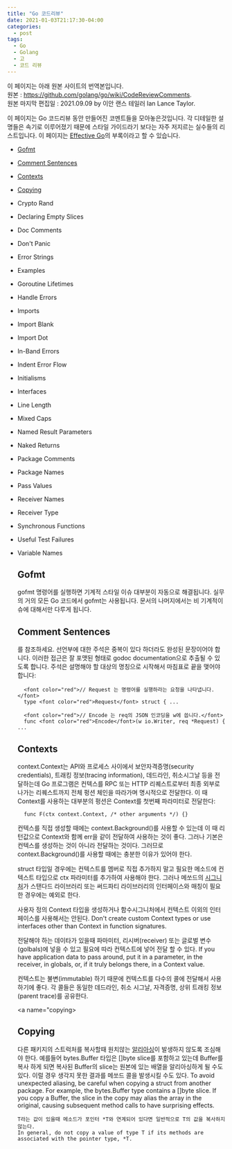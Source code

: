 ```yaml
---
title: "Go 코드리뷰"
date: 2021-01-03T21:17:30-04:00
categories:
  - post
tags:
  - Go
  - Golang
  - 고
  - 코드 리뷰
---
```


  이 페이지는 아래 원본 사이트의 번역본입니다.  
    원본 : https://github.com/golang/go/wiki/CodeReviewComments.  
    원본 마지막 편집일 : 2021.09.09 by 이안 랜스 테일러 Ian Lance Taylor.

이 페이지는 Go 코드리뷰 동안 만들어진 코멘트들을 모아놓은것입니다. 각 디테일한 설명들은 속기로 이루어졌기 때문에 스타일 가이드라기 보다는 자주 저지르는 실수들의 리스트입니다.
이 페이지는 [Effective Go](https://go.dev/doc/effective_go)의 부록이라고 할 수 있습니다.

- [Gofmt](#gofmt)
- [Comment Sentences](#commentsentences)
- [Contexts](#contexts)
- [Copying](#copying)
- Crypto Rand
- Declaring Empty Slices
- Doc Comments
- Don't Panic
- Error Strings
- Examples
- Goroutine Lifetimes
- Handle Errors
- Imports
- Import Blank
- Import Dot
- In-Band Errors
- Indent Error Flow
- Initialisms
- Interfaces
- Line Length
- Mixed Caps
- Named Result Parameters
- Naked Returns
- Package Comments
- Package Names
- Pass Values
- Receiver Names
- Receiver Type
- Synchronous Functions
- Useful Test Failures
- Variable Names

    <a name="gofmt">
      <h2>Gofmt</h2>
      gofmt 명령어를 실행하면 기계적 스타일 이슈 대부분이 자동으로 해결됩니다. 실무의 거의 모든 Go 코드에서 gofmt는 사용됩니다. 문서의 나머지에서는 비 기계적이슈에 대해서만 다루게 됩니다. 
    </a>

    <a name="commentsentences">
      <h2>Comment Sentences</h2> 
      <https://golang.org/doc/effective_go.html#commentary>를 참조하세요. 선언부에 대한 주석은 중복이 있다 하더라도 완성된 문장이어야 합니다. 이러한 접근은 잘 포맷된 형태로 godoc documentation으로 추출될 수 있도록 합니다. 주석은 설명해야 할 대상의 명칭으로 시작해서 마침표로 끝을 맺어야 합니다:

        <font color="red">// Request 는 명령어를 실행하라는 요청을 나타냅니다.</font>
        type <font color="red">Request</font> struct { ...

        <font color="red">// Encode 는 req의 JSON 인코딩을 w에 씁니다.</font>
        func <font color="red">Encode</font>(w io.Writer, req *Request) { ...

    </a>

    <a name="contexts"> 
      <h2>Contexts</h2>
      context.Context는 API와 프로세스 사이에서 보안자격증명(security credentials), 트래킹 정보(tracing information), 데드라인, 취소시그날 등을 전달하는데   
      Go 프로그램은 컨텍스를 RPC 또는 HTTP 리퀘스트로부터 최종 외부로 나가는 리퀘스트까지 전체 펑션 체인을 따라가며 명시적으로 전달한다.   
      이 때 Context를 사용하는 대부분의 펑션은 Context를 첫번째 파라미터로 전달한다:   

        func F(ctx context.Context, /* other arguments */) {}
      
    컨텍스를 직접 생성할 때에는 context.Background()를 사용할 수 있는데 이 때 리턴값으로 Context와 함께 err을 같이 전달하여 사용하는 것이 좋다. 
    그러나 기본은 컨텍스를 생성하는 것이 아니라 전달하는 것이다. 그러므로 context.Background()를 사용할 때에는 충분한 이유가 있어야 한다. 

    struct 타입일 경우에는 컨텍스트를 멤버로 직접 추가하지 말고 필요한 메소드에 컨텍스트 타입으로 ctx 파라미터를 추가하여 사용해야 한다. 그러나 
    메쏘드의 [시그니처](https://developer.mozilla.org/ko/docs/Glossary/Signature/Function)가 스탠다드 라이브러리 또는 써드파티 라이브러리의 인터페이스와 매칭이 필요한 경우에는 예외로 한다.

    사용자 정의 Context 타입을 생성하거나 함수시그니처에서 컨텍스트 이외의 인터페이스를 사용해서는 안된다.
    Don't create custom Context types or use interfaces other than Context in function signatures.

    전달해야 하는 데이타가 있을때 파마미터, 리시버(receiver) 또는 글로벌 변수(golbals)에 넣을 수 있고 필요에 따라 컨텍스트에 넣어 전달 할 수 있다. 
    If you have application data to pass around, put it in a parameter, in the receiver, in globals, or, if it truly belongs there, in a Context value.

    컨텍스트는 불변(immutable) 하기 때문에 컨텍스트를 다수의 콜에 전달해서 사용하기에 좋다. 각 콜들은 동일한 데드라인, 취소 시그날, 자격증명, 상위 트래킹 정보(parent trace)를 공유한다. 
    </a>
    
    <a name="copying>
      <h2>Copying</h2>
      다른 패키지의 스트럭처를 복사할때 원치않는 [알리아싱](https://seonggyu.tistory.com/24)이 발생하지 않도록 조심해야 한다. 예를들어 bytes.Buffer 타입은 []byte slice를 포함하고 있는데
      Buffer를 복사 하게 되면 복사된 Buffer의 slice는 원본에 있는 배열을 알리아싱하게 될 수도 있다. 이럴 경우 생각지 못한 결과를 메쏘드 콜을 발생시킬 수도 있다. 
      To avoid unexpected aliasing, be careful when copying a struct from another package. For example, the bytes.Buffer type contains a []byte slice. If you copy a Buffer, the slice in the copy may alias the array in the original, causing subsequent method calls to have surprising effects.

      T라는 값이 있을때 메소드가 포인터 *T와 연계되어 있다면 일반적으로 T의 값을 복사하지 않는다. 
      In general, do not copy a value of type T if its methods are associated with the pointer type, *T.

    </a>
